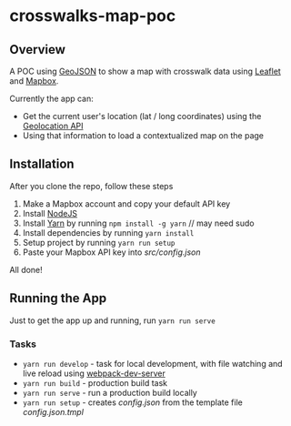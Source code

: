 # crosswalks-map-poc

## Overview
A POC using [GeoJSON](http://geojson.org/) to show a map with crosswalk data using [Leaflet](http://leafletjs.com/) and [Mapbox](https://www.mapbox.com/).

Currently the app can:
- Get the current user's location (lat / long coordinates) using the [Geolocation API](https://developer.mozilla.org/en-US/docs/Web/API/Geolocation/Using_geolocation)
- Using that information to load a contextualized map on the page


## Installation
After you clone the repo, follow these steps

1. Make a Mapbox account and copy your default API key
1. Install [NodeJS](https://nodejs.org/)
1. Install [Yarn](https://yarnpkg.com) by running `npm install -g yarn` // may need sudo
1. Install dependencies by running `yarn install`
1. Setup project by running `yarn run setup`
1. Paste your Mapbox API key into _src/config.json_

All done!

## Running the App
Just to get the app up and running, run `yarn run serve`

### Tasks
- `yarn run develop` - task for local development, with file watching and live reload using [webpack-dev-server]()
- `yarn run build` - production build task
- `yarn run serve` - run a production build locally
- `yarn run setup` - creates _config.json_ from the template file _config.json.tmpl_
